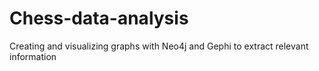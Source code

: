 # Chess-data-analysis
Creating and visualizing graphs with Neo4j and Gephi to extract relevant information

